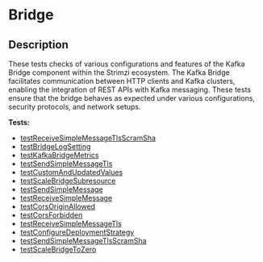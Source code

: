 # **Bridge**

## Description
These tests checks of various configurations and features of the Kafka Bridge component within the Strimzi ecosystem. 
The Kafka Bridge facilitates communication between HTTP clients and Kafka clusters, enabling the integration of REST APIs with Kafka messaging. 
These tests ensure that the bridge behaves as expected under various configurations, security protocols, and network setups.


<!-- generated part -->
**Tests:**
- [testReceiveSimpleMessageTlsScramSha](../io.strimzi.systemtest.bridge.HttpBridgeScramShaST.md)
- [testBridgeLogSetting](../io.strimzi.systemtest.log.LogSettingST.md)
- [testKafkaBridgeMetrics](../io.strimzi.systemtest.metrics.MetricsST.md)
- [testSendSimpleMessageTls](../io.strimzi.systemtest.bridge.HttpBridgeTlsST.md)
- [testCustomAndUpdatedValues](../io.strimzi.systemtest.bridge.HttpBridgeST.md)
- [testScaleBridgeSubresource](../io.strimzi.systemtest.bridge.HttpBridgeST.md)
- [testSendSimpleMessage](../io.strimzi.systemtest.bridge.HttpBridgeST.md)
- [testReceiveSimpleMessage](../io.strimzi.systemtest.bridge.HttpBridgeST.md)
- [testCorsOriginAllowed](../io.strimzi.systemtest.bridge.HttpBridgeCorsST.md)
- [testCorsForbidden](../io.strimzi.systemtest.bridge.HttpBridgeCorsST.md)
- [testReceiveSimpleMessageTls](../io.strimzi.systemtest.bridge.HttpBridgeTlsST.md)
- [testConfigureDeploymentStrategy](../io.strimzi.systemtest.bridge.HttpBridgeST.md)
- [testSendSimpleMessageTlsScramSha](../io.strimzi.systemtest.bridge.HttpBridgeScramShaST.md)
- [testScaleBridgeToZero](../io.strimzi.systemtest.bridge.HttpBridgeST.md)
